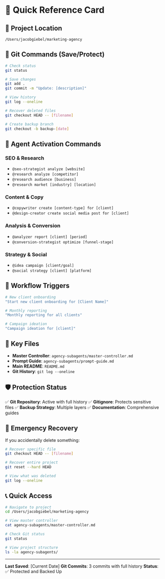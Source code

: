 # 🚀 Quick Reference Card

## 📍 **Project Location**
```
/Users/jacobgiebel/marketing-agency
```

## 🔄 **Git Commands (Save/Protect)**

```bash
# Check status
git status

# Save changes
git add .
git commit -m "Update: [description]"

# View history
git log --oneline

# Recover deleted files
git checkout HEAD -- [filename]

# Create backup branch
git checkout -b backup-[date]
```

## 🤖 **Agent Activation Commands**

### **SEO & Research**
- `@seo-strategist analyze [website]`
- `@research analyze [competitor]`
- `@research audience [business]`
- `@research market [industry] [location]`

### **Content & Copy**
- `@copywriter create [content-type] for [client]`
- `@design-creator create social media post for [client]`

### **Analysis & Conversion**
- `@analyzer report [client] [period]`
- `@conversion-strategist optimize [funnel-stage]`

### **Strategy & Social**
- `@idea campaign [client/goal]`
- `@social strategy [client] [platform]`

## 🔄 **Workflow Triggers**

```bash
# New client onboarding
"Start new client onboarding for [Client Name]"

# Monthly reporting
"Monthly reporting for all clients"

# Campaign ideation
"Campaign ideation for [client]"
```

## 📁 **Key Files**

- **Master Controller**: `agency-subagents/master-controller.md`
- **Prompt Guide**: `agency-subagents/prompt-guide.md`
- **Main README**: `README.md`
- **Git History**: `git log --oneline`

## 🛡️ **Protection Status**

✅ **Git Repository**: Active with full history
✅ **Gitignore**: Protects sensitive files
✅ **Backup Strategy**: Multiple layers
✅ **Documentation**: Comprehensive guides

## 🚨 **Emergency Recovery**

If you accidentally delete something:

```bash
# Recover specific file
git checkout HEAD -- [filename]

# Recover entire project
git reset --hard HEAD

# View what was deleted
git log --oneline
```

## 📞 **Quick Access**

```bash
# Navigate to project
cd /Users/jacobgiebel/marketing-agency

# View master controller
cat agency-subagents/master-controller.md

# Check Git status
git status

# View project structure
ls -la agency-subagents/
```

---

**Last Saved**: [Current Date]
**Git Commits**: 3 commits with full history
**Status**: ✅ Protected and Backed Up
